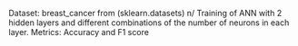 Dataset: breast_cancer from (sklearn.datasets) n/
Training of ANN with 2 hidden layers and different combinations of the number of neurons in each layer.
Metrics: Accuracy and F1 score
